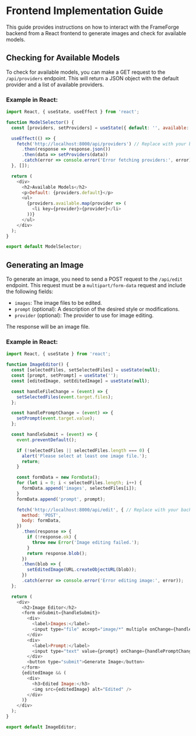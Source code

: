 # Frontend Implementation Guide

This guide provides instructions on how to interact with the FrameForge backend from a React frontend to generate images and check for available models.

## Checking for Available Models

To check for available models, you can make a GET request to the `/api/providers` endpoint. This will return a JSON object with the default provider and a list of available providers.

### Example in React:

```javascript
import React, { useState, useEffect } from 'react';

function ModelSelector() {
  const [providers, setProviders] = useState({ default: '', available: [] });

  useEffect(() => {
    fetch('http://localhost:8000/api/providers') // Replace with your backend URL
      .then(response => response.json())
      .then(data => setProviders(data))
      .catch(error => console.error('Error fetching providers:', error));
  }, []);

  return (
    <div>
      <h2>Available Models</h2>
      <p>Default: {providers.default}</p>
      <ul>
        {providers.available.map(provider => (
          <li key={provider}>{provider}</li>
        ))}
      </ul>
    </div>
  );
}

export default ModelSelector;
```

## Generating an Image

To generate an image, you need to send a POST request to the `/api/edit` endpoint. This request must be a `multipart/form-data` request and include the following fields:

- `images`: The image files to be edited.
- `prompt` (optional): A description of the desired style or modifications.
- `provider` (optional): The provider to use for image editing.

The response will be an image file.

### Example in React:

```javascript
import React, { useState } from 'react';

function ImageEditor() {
  const [selectedFiles, setSelectedFiles] = useState(null);
  const [prompt, setPrompt] = useState('');
  const [editedImage, setEditedImage] = useState(null);

  const handleFileChange = (event) => {
    setSelectedFiles(event.target.files);
  };

  const handlePromptChange = (event) => {
    setPrompt(event.target.value);
  };

  const handleSubmit = (event) => {
    event.preventDefault();

    if (!selectedFiles || selectedFiles.length === 0) {
      alert('Please select at least one image file.');
      return;
    }

    const formData = new FormData();
    for (let i = 0; i < selectedFiles.length; i++) {
      formData.append('images', selectedFiles[i]);
    }
    formData.append('prompt', prompt);

    fetch('http://localhost:8000/api/edit', { // Replace with your backend URL
      method: 'POST',
      body: formData,
    })
      .then(response => {
        if (!response.ok) {
          throw new Error('Image editing failed.');
        }
        return response.blob();
      })
      .then(blob => {
        setEditedImage(URL.createObjectURL(blob));
      })
      .catch(error => console.error('Error editing image:', error));
  };

  return (
    <div>
      <h2>Image Editor</h2>
      <form onSubmit={handleSubmit}>
        <div>
          <label>Images:</label>
          <input type="file" accept="image/*" multiple onChange={handleFileChange} />
        </div>
        <div>
          <label>Prompt:</label>
          <input type="text" value={prompt} onChange={handlePromptChange} />
        </div>
        <button type="submit">Generate Image</button>
      </form>
      {editedImage && (
        <div>
          <h3>Edited Image:</h3>
          <img src={editedImage} alt="Edited" />
        </div>
      )}
    </div>
  );
}

export default ImageEditor;
```
